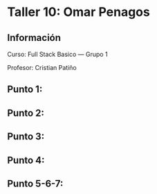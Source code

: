 <h1>Taller 10: Omar Penagos</h1>

<h2>Información</h2>
<p>Curso: Full Stack Basico — Grupo 1<p>
<p>Profesor: Cristian Patiño</p>
<h2>Punto 1: </h2>
<h2>Punto 2: </h2>
<h2>Punto 3: </h2>
<h2>Punto 4: </h2>
<h2>Punto 5-6-7: </h2>
